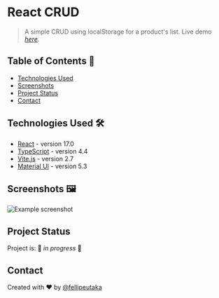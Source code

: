 # React CRUD
> A simple CRUD using localStorage for a product's list.
> Live demo [_here_](https://react-crud-localstorage.netlify.app/).

## Table of Contents 📜
* [Technologies Used](#technologies-used-)
* [Screenshots](#screenshots-%EF%B8%8F)
* [Project Status](#project-status)
* [Contact](#contact)


## Technologies Used 🛠
- [React](https://reactjs.org/) - version 17.0
- [TypeScript](https://www.typescriptlang.org/) - version 4.4
- [Vite.js](https://vitejs.dev/) - version 2.7
- [Material UI](https://mui.com/) - version 5.3


## Screenshots 🖼️
![Example screenshot](https://api.site-shot.com/?url=https://react-crud-localstorage.netlify.app/&userkey=IAAIEYKBJAF3BZ6IYT5DVCQMUF)


## Project Status
Project is: 🚧 _in progress_ 🚧


## Contact
Created with ❤️ by [@fellipeutaka](https://github.com/fellipeutaka)
